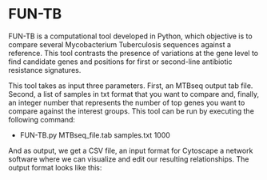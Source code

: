 # FUN-TB

FUN-TB is a computational tool developed in Python, which objective is to compare several Mycobacterium Tuberculosis sequences against a reference. This tool contrasts the presence of variations at the gene level to find candidate genes and positions for first or second-line antibiotic resistance signatures.

This tool takes as input three parameters. First, an MTBseq output tab file. Second, a list of samples in txt format that you want to compare and, finally, an integer number that represents the number of top genes you want to compare against the interest groups. This tool can be run by executing the following command:

- FUN-TB.py MTBseq_file.tab samples.txt 1000

And as output, we get a CSV file, an input format for Cytoscape a network software where we can visualize and edit our resulting relationships.  The output format looks like this:

